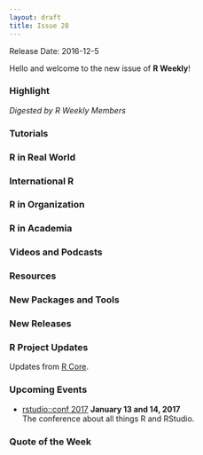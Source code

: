 ```yaml
---
layout: draft
title: Issue 28
---
```


Release Date: 2016-12-5

Hello and welcome to the new issue of **R Weekly**!

### Highlight

*Digested by R Weekly Members*

### Tutorials


### R in Real World




### International R



### R in Organization



### R in Academia


### Videos and Podcasts




### Resources




### New Packages and Tools



### New Releases



### R Project Updates

Updates from [R Core](http://developer.r-project.org/blosxom.cgi/R-devel/NEWS).




### Upcoming Events

+ [rstudio::conf 2017](https://www.rstudio.com/conference/)  **January 13 and 14, 2017** <br>
The conference about all things R and RStudio.<br /> 


### Quote of the Week

